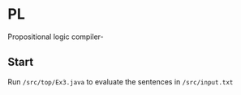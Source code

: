 # PL  
Propositional logic compiler-

## Start
Run `/src/top/Ex3.java` to evaluate the sentences in `/src/input.txt`
